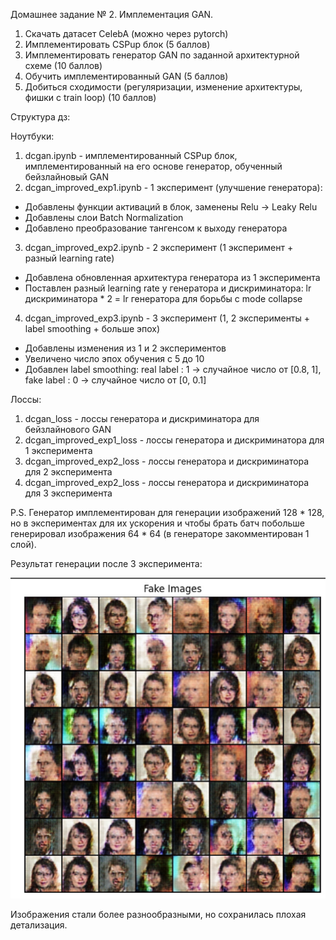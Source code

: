 Домашнее задание № 2. Имплементация GAN.

1. Скачать датасет CelebA (можно через pytorch)
2. Имплементировать CSPup блок (5 баллов)
3. Имплементировать генератор GAN по заданной архитектурной схеме (10 баллов)
4. Обучить имплементированный GAN (5 баллов)
5. Добиться сходимости (регуляризации, изменение архитектуры, фишки с train loop) (10 баллов)

Структура дз:

Ноутбуки:

1. dcgan.ipynb - имплементированный CSPup блок, имплементированный на его основе генератор, обученный бейзлайновый GAN
2. dcgan_improved_exp1.ipynb - 1 эксперимент (улучшение генератора):

* Добавлены функции активаций в блок, заменены Relu -> Leaky Relu
* Добавлены слои Batch Normalization
* Добавлено преобразование тангенсом к выходу генератора

3. dcgan_improved_exp2.ipynb - 2 эксперимент (1 эксперимент + разный learning rate)

* Добавлена обновленная архитектура генератора из 1 эксперимента
* Поставлен разный learning rate у генератора и дискриминатора: lr дискриминатора * 2 = lr генератора для борьбы с mode collapse

4. dcgan_improved_exp3.ipynb - 3 эксперимент (1, 2 эксперименты + label smoothing + больше эпох)

* Добавлены изменения из 1 и 2 экспериментов
* Увеличено число эпох обучения с 5 до 10
* Добавлен label smoothing: real label : 1 -> случайное число от [0.8, 1], fake label : 0 -> случайное число от [0, 0.1]

Лоссы:

1. dcgan_loss - лоссы генератора и дискриминатора для бейзлайнового GAN
2. dcgan_improved_exp1_loss - лоссы генератора и дискриминатора для 1 эксперимента
3. dcgan_improved_exp2_loss - лоссы генератора и дискриминатора для 2 эксперимента
4. dcgan_improved_exp2_loss - лоссы генератора и дискриминатора для 3 эксперимента

P.S. Генератор имплементирован для генерации изображений 128 * 128, но в экспериментах для их ускорения и чтобы брать батч побольше генерировал изображения 64 * 64 (в генераторе закомментирован 1 слой).

Результат генерации после 3 эксперимента:

![Fake images](./fake_images.jpg)

Изображения стали более разнообразными, но сохранилась плохая детализация.

